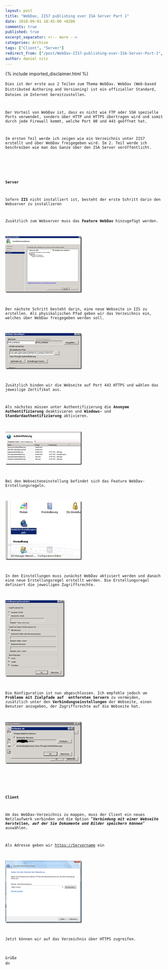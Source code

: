 ```yaml
---
layout: post
title: "WebDav, IIS7 publishing over ISA Server Part 1"
date: 2010-09-01 18:45:00 +0200
comments: true
published: true
excerpt_separator: <!-- more -->
categories: Archive
tags: ["Client", "Server"]
redirect_from: ["/post/WebDav-IIS7-publishing-over-ISA-Server-Part-1", "/post/webdav-iis7-publishing-over-isa-server-part-1"]
author: daniel nitz
---
```

<!-- more -->
{% include imported_disclaimer.html %}
<p><code>Dies ist der erste aus 2 Teilen zum Thema WebDav. WebDav (Web-based Distributed Authoring and Versioning) ist ein offizieller Standard, Dateien im Internet bereitzustellen.</p>
<p>Der Vorteil von WebDav ist, dass es nicht wie FTP oder SSH spezielle Ports verwendet, sondern &uuml;ber HTTP und HTTPS &uuml;bertragen wird und somit durch jede Firewall kommt, welche Port 80 und 443 ge&ouml;ffnet hat.</p>
<p>Im ersten Teil werde ich zeigen wie ein Verzeichnis unter IIS7 erstellt und &uuml;ber WebDav freigegeben wird. Im 2. Teil werde ich beschreiben wie man das Ganze &uuml;ber den ISA Server ver&ouml;ffentlicht.</p>
<p>&nbsp;</p>
<p><strong>Server</strong></p>
<p>Sofern <strong>IIS</strong> nicht installiert ist, besteht der erste Schritt darin den Webserver zu installieren</p>
<p>Zus&auml;tzlich zum Webserver muss das <strong>Feature WebDav</strong> hinzugef&uuml;gt werden.</p>
<p><a href="/assets/image_237.png"><img style="background-image: none; border-bottom: 0px; border-left: 0px; padding-left: 0px; padding-right: 0px; display: inline; border-top: 0px; border-right: 0px; padding-top: 0px" title="image" src="/assets/image_thumb_235.png" border="0" alt="image" width="244" height="180" /></a></p>
<p>Der n&auml;chste Schritt besteht darin, eine neue Webseite in IIS zu erstellen. Als physikalischen Pfad geben wir das Verzeichnis ein, welches &uuml;ber WebDav freigegeben werden soll.</p>
<p><a href="/assets/image_238.png"><img style="background-image: none; border-bottom: 0px; border-left: 0px; margin: 0px; padding-left: 0px; padding-right: 0px; display: inline; border-top: 0px; border-right: 0px; padding-top: 0px" title="image" src="/assets/image_thumb_236.png" border="0" alt="image" width="244" height="115" /></a></p>
<p>Zus&auml;tzlich binden wir die Webseite auf Port 443 HTTPS und w&auml;hlen das jeweilige Zertifikat aus.</p>
<p>Als n&auml;chstes m&uuml;ssen unter Authentifizierung die <strong>Anonyme Authentifizierung</strong> deaktivieren und <strong>Windows-</strong> und <strong>Standardauthentifizierung</strong> aktivieren.</p>
<p><a href="/assets/image_239.png"><img style="background-image: none; border-bottom: 0px; border-left: 0px; margin: 0px; padding-left: 0px; padding-right: 0px; display: inline; border-top: 0px; border-right: 0px; padding-top: 0px" title="image" src="/assets/image_thumb_237.png" border="0" alt="image" width="244" height="108" /></a></p>
<p>Bei den Webseiteneinstellung befindet sich das Feature WebDav-Erstellungsregeln.</p>
<p><a href="/assets/image_240.png"><img style="background-image: none; border-bottom: 0px; border-left: 0px; margin: 0px; padding-left: 0px; padding-right: 0px; display: inline; border-top: 0px; border-right: 0px; padding-top: 0px" title="image" src="/assets/image_thumb_238.png" border="0" alt="image" width="244" height="188" /></a></p>
<p>In den Einstellungen muss zun&auml;chst WebDav aktiviert werden und danach eine neue Erstellungsregel erstellt werden. Die Erstellungsregel definiert die jeweiligen Zugriffsrechte.</p>
<p><a href="/assets/image_241.png"><img style="background-image: none; border-bottom: 0px; border-left: 0px; margin: 0px; padding-left: 0px; padding-right: 0px; display: inline; border-top: 0px; border-right: 0px; padding-top: 0px" title="image" src="/assets/image_thumb_239.png" border="0" alt="image" width="189" height="244" /></a></p>
<p>Die Konfiguration ist nun abgeschlossen. Ich empfehle jedoch um <strong>Probleme mit&nbsp;Zielpfade auf &nbsp;entfernten Servern</strong> zu vermeiden, zus&auml;tzlich unter den <strong>Verbindungseinstellungen</strong> der Webseite, einen Benutzer anzugeben, der Zugriffsrechte auf die Webseite hat.</p>
<p><a href="/assets/image_242.png"><img style="background-image: none; border-bottom: 0px; border-left: 0px; margin: 0px; padding-left: 0px; padding-right: 0px; display: inline; border-top: 0px; border-right: 0px; padding-top: 0px" title="image" src="/assets/image_thumb_240.png" border="0" alt="image" width="244" height="135" /></a></p>
<p>&nbsp;</p>
<p><strong>Client</strong></p>
<p>Um das WebDav-Verzeichnis zu mappen, muss der Client ein neues Netzlaufwerk verbinden und die Option &ldquo;<strong><em>Verbindung mit einer Webseite herstellen, auf der Sie Dokumente und Bilder speichern k&ouml;nnen</em></strong>&rdquo; ausw&auml;hlen.</p>
<p>Als Adresse geben wir <a href="https://Servername">https://Servername</a> ein</p>
<p><a href="/assets/image_243.png"><img style="background-image: none; border-bottom: 0px; border-left: 0px; margin: 0px; padding-left: 0px; padding-right: 0px; display: inline; border-top: 0px; border-right: 0px; padding-top: 0px" title="image" src="/assets/image_thumb_241.png" border="0" alt="image" width="244" height="199" /></a></p>
<p>Jetzt k&ouml;nnen wir auf das Verzeichnis &uuml;ber HTTPS zugreifen.</p>
<p>Gr&uuml;&szlig;e <br />dn</code></p>
